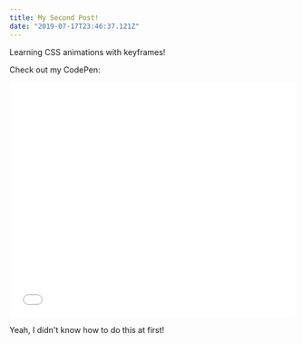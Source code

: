 ```yaml
---
title: My Second Post!
date: "2019-07-17T23:46:37.121Z"
---
```


Learning CSS animations with keyframes!

Check out my CodePen:

<iframe height="415" style="width: 100%;" scrolling="no" title="Hero Image 2.0" src="//codepen.io/abe-zt/embed/preview/ydbvvJ/?height=415&theme-id=0&default-tab=html,result" frameborder="no" allowtransparency="true" allowfullscreen="true">
  See the Pen <a href='https://codepen.io/abe-zt/pen/ydbvvJ/'>Hero Image 2.0</a> by Abel
  (<a href='https://codepen.io/abe-zt'>@abe-zt</a>) on <a href='https://codepen.io'>CodePen</a>.
</iframe>

Yeah, I didn't know how to do this at first!
